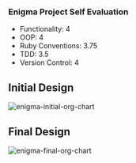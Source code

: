 ### Enigma Project Self Evaluation

- Functionality: 4
- OOP: 4
- Ruby Conventions: 3.75
- TDD: 3.5
- Version Control: 4

## Initial Design
<img src="https://i.ibb.co/Bz7TWk5/enigma-initial-design.png" alt="enigma-initial-org-chart">

## Final Design
<img src="https://i.ibb.co/6Z217Xn/enigma-final-design.png" alt="enigma-final-org-chart">
